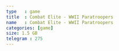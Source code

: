 ```yaml
---
type   : game
title  : Combat Elite - WWII Paratroopers
name   : Combat Elite - WWII Paratroopers
categories: [game]
size: 1.5 GB
telegram : 275
---
```


